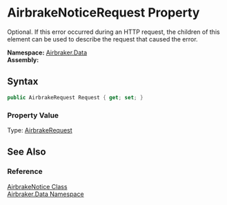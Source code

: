 AirbrakeNoticeRequest Property
==============================
Optional. If this error occurred during an HTTP request, the children of this element can be used to describe the request that caused the error.

**Namespace:** [Airbraker.Data][1]  
**Assembly:**

Syntax
------

```csharp
public AirbrakeRequest Request { get; set; }
```

### Property Value
Type: [AirbrakeRequest][2]

See Also
--------

### Reference
[AirbrakeNotice Class][3]  
[Airbraker.Data Namespace][1]  

[1]: ../README.md
[2]: ../AirbrakeRequest/README.md
[3]: README.md